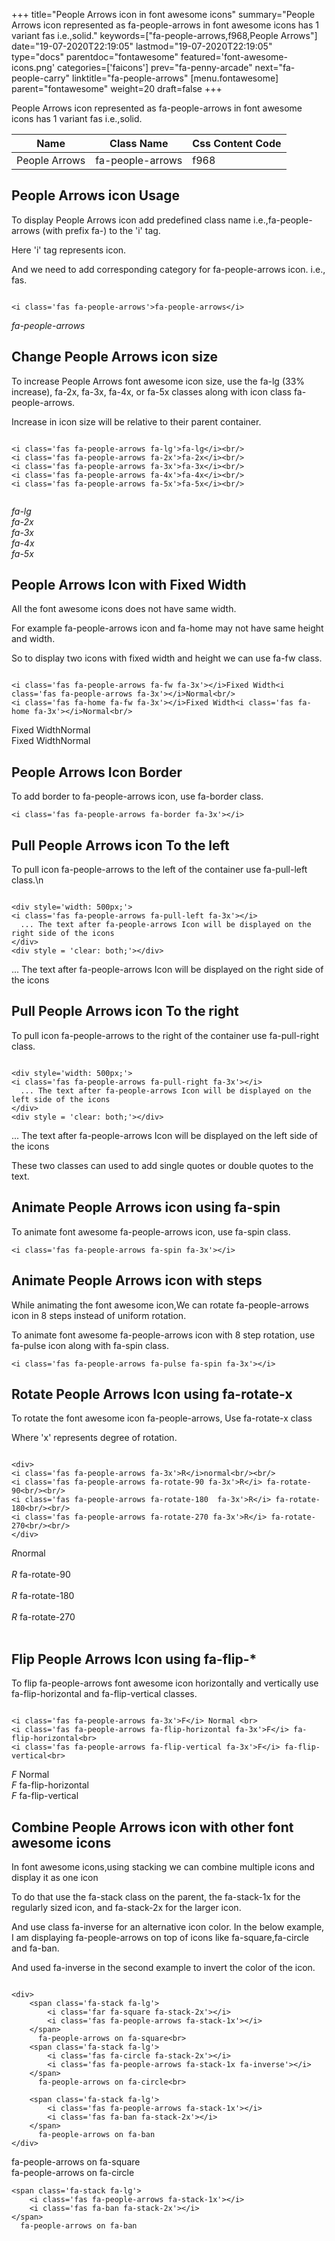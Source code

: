 +++
title="People Arrows icon in font awesome icons"
summary="People Arrows icon represented as fa-people-arrows in font awesome icons has 1 variant fas i.e.,solid."
keywords=["fa-people-arrows,f968,People Arrows"]
date="19-07-2020T22:19:05"
lastmod="19-07-2020T22:19:05"
type="docs"
parentdoc="fontawesome"
featured='font-awesome-icons.png'
categories=['faicons']
prev="fa-penny-arcade"
next="fa-people-carry"
linktitle="fa-people-arrows"
[menu.fontawesome]
parent="fontawesome"
weight=20
draft=false
+++


People Arrows icon represented as fa-people-arrows in font awesome icons has 1 variant fas i.e.,solid.

<div class='table-responsive'><table class='table'><thead><tr><th>Name</th><th>Class Name</th><th>Css Content Code</th></tr></thead><tbody><tr><td>People Arrows</td><td>fa-people-arrows</td><td>f968</td></tr></tbody></table></div>



## People Arrows icon Usage

To display People Arrows icon add predefined class name i.e.,fa-people-arrows (with prefix fa-) to the 'i' tag.

Here 'i' tag represents icon.

And we need to add corresponding category for fa-people-arrows icon. i.e., fas.


```

<i class='fas fa-people-arrows'>fa-people-arrows</i>
```

<i class='fas fa-people-arrows'>fa-people-arrows</i>




## Change People Arrows icon size
To increase People Arrows font awesome icon size, use the fa-lg (33% increase), fa-2x, fa-3x, fa-4x, or fa-5x classes along with icon class fa-people-arrows.

Increase in icon size will be relative to their parent container. 

```

<i class='fas fa-people-arrows fa-lg'>fa-lg</i><br/>
<i class='fas fa-people-arrows fa-2x'>fa-2x</i><br/>
<i class='fas fa-people-arrows fa-3x'>fa-3x</i><br/>
<i class='fas fa-people-arrows fa-4x'>fa-4x</i><br/>
<i class='fas fa-people-arrows fa-5x'>fa-5x</i><br/>
            
```

<i class='fas fa-people-arrows fa-lg'>fa-lg</i><br/>
<i class='fas fa-people-arrows fa-2x'>fa-2x</i><br/>
<i class='fas fa-people-arrows fa-3x'>fa-3x</i><br/>
<i class='fas fa-people-arrows fa-4x'>fa-4x</i><br/>
<i class='fas fa-people-arrows fa-5x'>fa-5x</i><br/>
            



## People Arrows Icon with Fixed Width 

All the font awesome icons does not have same width.

For example fa-people-arrows icon and fa-home may not have same height and width.

So to display two icons with fixed width and height we can use fa-fw class.


```

<i class='fas fa-people-arrows fa-fw fa-3x'></i>Fixed Width<i class='fas fa-people-arrows fa-3x'></i>Normal<br/>
<i class='fas fa-home fa-fw fa-3x'></i>Fixed Width<i class='fas fa-home fa-3x'></i>Normal<br/>
```

<i class='fas fa-people-arrows fa-fw fa-3x'></i>Fixed Width<i class='fas fa-people-arrows fa-3x'></i>Normal<br/>
<i class='fas fa-home fa-fw fa-3x'></i>Fixed Width<i class='fas fa-home fa-3x'></i>Normal<br/>



## People Arrows Icon Border 

To add border to fa-people-arrows icon, use fa-border class.


```
<i class='fas fa-people-arrows fa-border fa-3x'></i>

```
<i class='fas fa-people-arrows fa-border fa-3x'></i>





## Pull People Arrows icon To the left

To pull icon fa-people-arrows to the left of the container use fa-pull-left class.\n

```

<div style='width: 500px;'>
<i class='fas fa-people-arrows fa-pull-left fa-3x'></i>
  ... The text after fa-people-arrows Icon will be displayed on the right side of the icons
</div>
<div style = 'clear: both;'></div>
```

<div style='width: 500px;'>
<i class='fas fa-people-arrows fa-pull-left fa-3x'></i>
  ... The text after fa-people-arrows Icon will be displayed on the right side of the icons
</div>
<div style = 'clear: both;'></div>




## Pull People Arrows icon To the right
To pull icon fa-people-arrows to the right of the container use fa-pull-right class.

```

<div style='width: 500px;'>
<i class='fas fa-people-arrows fa-pull-right fa-3x'></i>
  ... The text after fa-people-arrows Icon will be displayed on the left side of the icons
</div>
<div style = 'clear: both;'></div>
```

<div style='width: 500px;'>
<i class='fas fa-people-arrows fa-pull-right fa-3x'></i>
  ... The text after fa-people-arrows Icon will be displayed on the left side of the icons
</div>
<div style = 'clear: both;'></div>

These two classes can used to add single quotes or double quotes to the text.


## Animate People Arrows icon using fa-spin
To animate font awesome fa-people-arrows icon, use fa-spin class.

```
<i class='fas fa-people-arrows fa-spin fa-3x'></i>
```
<i class='fas fa-people-arrows fa-spin fa-3x'></i>




## Animate People Arrows icon with steps
While animating the font awesome icon,We can rotate fa-people-arrows icon in 8 steps instead of uniform rotation.

To animate font awesome fa-people-arrows icon with 8 step rotation, use fa-pulse icon along with fa-spin class.


```
<i class='fas fa-people-arrows fa-pulse fa-spin fa-3x'></i>

```
<i class='fas fa-people-arrows fa-pulse fa-spin fa-3x'></i>





## Rotate People Arrows Icon using fa-rotate-x
To rotate the font awesome icon fa-people-arrows, Use fa-rotate-x class

Where 'x' represents degree of rotation.


```

<div>
<i class='fas fa-people-arrows fa-3x'>R</i>normal<br/><br/>
<i class='fas fa-people-arrows fa-rotate-90 fa-3x'>R</i> fa-rotate-90<br/><br/> 
<i class='fas fa-people-arrows fa-rotate-180  fa-3x'>R</i> fa-rotate-180<br/><br/> 
<i class='fas fa-people-arrows fa-rotate-270 fa-3x'>R</i> fa-rotate-270<br/><br/>
</div>
```

<div>
<i class='fas fa-people-arrows fa-3x'>R</i>normal<br/><br/>
<i class='fas fa-people-arrows fa-rotate-90 fa-3x'>R</i> fa-rotate-90<br/><br/> 
<i class='fas fa-people-arrows fa-rotate-180  fa-3x'>R</i> fa-rotate-180<br/><br/> 
<i class='fas fa-people-arrows fa-rotate-270 fa-3x'>R</i> fa-rotate-270<br/><br/>
</div>




## Flip People Arrows Icon using fa-flip-*
To flip fa-people-arrows font awesome icon horizontally and vertically use fa-flip-horizontal and fa-flip-vertical classes. 

```

<i class='fas fa-people-arrows fa-3x'>F</i> Normal <br>
<i class='fas fa-people-arrows fa-flip-horizontal fa-3x'>F</i> fa-flip-horizontal<br>
<i class='fas fa-people-arrows fa-flip-vertical fa-3x'>F</i> fa-flip-vertical<br>
```

<i class='fas fa-people-arrows fa-3x'>F</i> Normal <br>
<i class='fas fa-people-arrows fa-flip-horizontal fa-3x'>F</i> fa-flip-horizontal<br>
<i class='fas fa-people-arrows fa-flip-vertical fa-3x'>F</i> fa-flip-vertical<br>




## Combine People Arrows icon with other font awesome icons
In font awesome icons,using stacking we can combine multiple icons and display it as one icon 

To do that use the fa-stack class on the parent, the fa-stack-1x for the regularly sized icon, and fa-stack-2x for the larger icon.

And use class fa-inverse for an alternative icon color. 
In the below example, I am displaying fa-people-arrows on top of icons like fa-square,fa-circle and fa-ban.

And used fa-inverse in the second example to invert the color of the icon.

```

<div>
    <span class='fa-stack fa-lg'>
        <i class='far fa-square fa-stack-2x'></i>
        <i class='fas fa-people-arrows fa-stack-1x'></i>
    </span>
      fa-people-arrows on fa-square<br>
    <span class='fa-stack fa-lg'>
        <i class='fas fa-circle fa-stack-2x'></i>
        <i class='fas fa-people-arrows fa-stack-1x fa-inverse'></i>
    </span>
      fa-people-arrows on fa-circle<br>

    <span class='fa-stack fa-lg'>
        <i class='fas fa-people-arrows fa-stack-1x'></i>
        <i class='fas fa-ban fa-stack-2x'></i>
    </span>
      fa-people-arrows on fa-ban
</div>
```

<div>
    <span class='fa-stack fa-lg'>
        <i class='far fa-square fa-stack-2x'></i>
        <i class='fas fa-people-arrows fa-stack-1x'></i>
    </span>
      fa-people-arrows on fa-square<br>
    <span class='fa-stack fa-lg'>
        <i class='fas fa-circle fa-stack-2x'></i>
        <i class='fas fa-people-arrows fa-stack-1x fa-inverse'></i>
    </span>
      fa-people-arrows on fa-circle<br>

    <span class='fa-stack fa-lg'>
        <i class='fas fa-people-arrows fa-stack-1x'></i>
        <i class='fas fa-ban fa-stack-2x'></i>
    </span>
      fa-people-arrows on fa-ban
</div>






